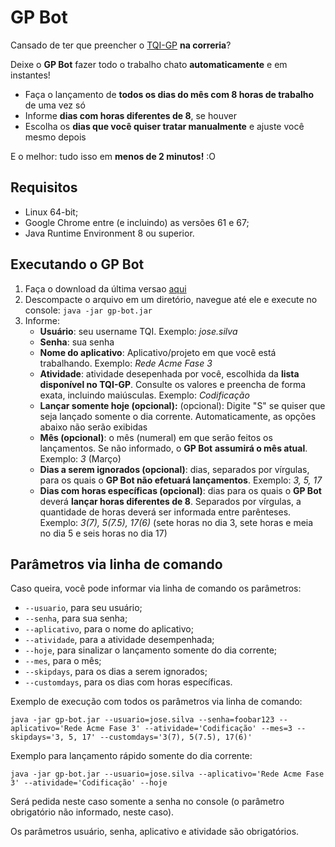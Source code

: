 # GP Bot
Cansado de ter que preencher o [TQI-GP](https://helpdesk.tqi.com.br/sso/login.action) **na correria**? 

Deixe o **GP Bot** fazer todo o trabalho chato **automaticamente** e em instantes!

* Faça o lançamento de **todos os dias do mês com 8 horas de trabalho** de uma vez só
* Informe **dias com horas diferentes de 8**, se houver
* Escolha os **dias que você quiser tratar manualmente** e ajuste você mesmo depois

E o melhor: tudo isso em **menos de 2 minutos!** :O

## Requisitos
- Linux 64-bit;
- Google Chrome entre (e incluindo) as versões 61 e 67;
- Java Runtime Environment 8 ou superior.

## Executando o GP Bot

1. Faça o download da última versao [aqui](release/gp-bot.zip?raw=true)
2. Descompacte o arquivo em um diretório, navegue até ele e execute no console: `java -jar gp-bot.jar`
3. Informe:
    - **Usuário**: seu username TQI. Exemplo: _jose.silva_
    - **Senha**: sua senha
    - **Nome do aplicativo**: Aplicativo/projeto em que você está trabalhando. Exemplo: _Rede Acme Fase 3_
    - **Atividade**: atividade desepenhada por você, escolhida da **lista disponível no TQI-GP**. Consulte os valores e preencha de forma exata, incluindo maiúsculas. Exemplo: _Codificação_
    - **Lançar somente hoje (opcional):** (opcional): Digite "S" se quiser que seja lançado somente o dia corrente. Automaticamente, as opções abaixo não serão exibidas
    - **Mês (opcional)**: o mês (numeral) em que serão feitos os lançamentos. Se não informado, o **GP Bot** **assumirá o mês atual**. Exemplo: _3_ (Março)
    - **Dias a serem ignorados (opcional)**: dias, separados por vírgulas, para os quais o **GP Bot não efetuará lançamentos**. Exemplo: _3, 5, 17_
    - **Dias com horas específicas (opcional)**: dias para os quais o **GP Bot** deverá **lançar horas diferentes de 8**. Separados por vírgulas, a quantidade de horas deverá ser informada entre parênteses. Exemplo: _3(7), 5(7.5), 17(6)_ (sete horas no dia 3, sete horas e meia no dia 5 e seis horas no dia 17)
   

## Parâmetros via linha de comando
Caso queira, você pode informar via linha de comando os parâmetros:
- `--usuario`, para seu usuário;
- `--senha`, para sua senha;
- `--aplicativo`, para o nome do aplicativo;
- `--atividade`, para a atividade desempenhada;
- `--hoje`, para sinalizar o lançamento somente do dia corrente;
- `--mes`, para o mês;
- `--skipdays`, para os dias a serem ignorados;
- `--customdays`, para os dias com horas específicas.

Exemplo de execução com todos os parâmetros via linha de comando:

`java -jar gp-bot.jar --usuario=jose.silva --senha=foobar123 --aplicativo='Rede Acme Fase 3' --atividade='Codificação' --mes=3 --skipdays='3, 5, 17' --customdays='3(7), 5(7.5), 17(6)'`

Exemplo para lançamento rápido somente do dia corrente:

`java -jar gp-bot.jar --usuario=jose.silva --aplicativo='Rede Acme Fase 3' --atividade='Codificação' --hoje`

Será pedida neste caso somente a senha no console (o parâmetro obrigatório não informado, neste caso).

Os parâmetros usuário, senha, aplicativo e atividade são obrigatórios.